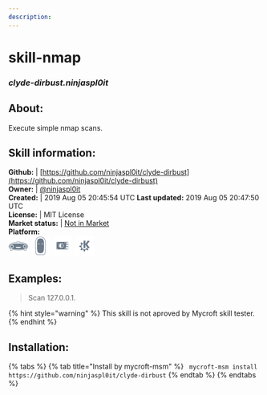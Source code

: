 ```yaml
---    
description:   
---    
```

# skill-nmap  
### _clyde-dirbust.ninjaspl0it_  
## About:  
Execute simple nmap scans.

## Skill information:  
**Github:** | [https://github.com/ninjaspl0it/clyde-dirbust](https://github.com/ninjaspl0it/clyde-dirbust)  
**Owner:** | [@ninjaspl0it](https://github.com/ninjaspl0it)  
**Created:** | 2019 Aug 05 20:45:54 UTC  **Last updated:** 2019 Aug 05 20:47:50 UTC  
**License:** | MIT License  
**Market status:** | [Not in Market](https://market.mycroft.ai/skill/)  
**Platform:**  
 ![](../.gitbook/assets/mark-1-icon.png)  ![](../.gitbook/assets/mark-2-icon.png)  ![](../.gitbook/assets/picroft-icon.png)  ![](../.gitbook/assets/kde.png)   
## Examples:  
> Scan 127.0.0.1.  
  
{% hint style="warning" %}
This skill is not aproved by Mycroft skill tester.
{% endhint %}
    
## Installation:  
{% tabs %}
{% tab title="Install by mycroft-msm" %}
``` mycroft-msm install https://github.com/ninjaspl0it/clyde-dirbust```
{% endtab %}
  {% endtabs %}
  